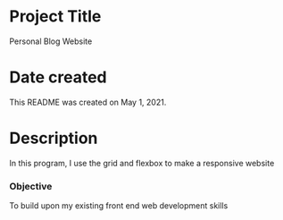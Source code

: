 # Project Title
Personal Blog Website

# Date created
This README was created on May 1, 2021.

# Description
In this program, I use the grid and flexbox to make a responsive website

### Objective 
To build upon my existing front end web development skills
